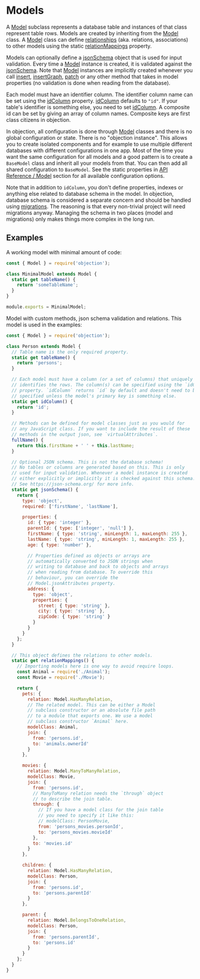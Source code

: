 # Models

A [Model](/api/model/) subclass represents a database table and instances of that class represent table rows. Models are created by inheriting from the [Model](/api/model/) class. A [Model](/api/model/) class can define [relationships](/guide/relations.html) (aka. relations, associations) to other models using the static [relationMappings](/api/model/static-properties.html#static-relationmappings) property.

Models can optionally define a [jsonSchema](/api/model/static-properties.html#static-jsonschema) object that is used for input validation. Every time a [Model](/api/model/) instance is created, it is validated against the [jsonSchema](/api/model/static-properties.html#static-jsonschema). Note that [Model](/api/model/) instances are implicitly created whenever you call [insert](/api/query-builder/mutate-methods.html#insert), [insertGraph](/api/query-builder/mutate-methods.html#insertgraph), [patch](/api/query-builder/mutate-methods.html#patch) or any other method that takes in model properties (no validation is done when reading from the database).

Each model must have an identifier column. The identifier column name can be set using the [idColumn](/api/model/static-properties.html#static-idcolumn) property. [idColumn](/api/model/static-properties.html#static-idcolumn) defaults to `"id"`. If your table's identifier is something else, you need to set [idColumn](/api/model/static-properties.html#static-idcolumn). A composite id can be set by giving an array of column names. Composite keys are first class citizens in objection.

In objection, all configuration is done through [Model](/api/model/) classes and there is no global configuration or state. There is no "objection instance". This allows you to create isolated components and for example to use multiple different databases with different configurations in one app. Most of the time you want the same configuration for all models and a good pattern is to create a `BaseModel` class and inherit all your models from that. You can then add all shared configuration to `BaseModel`. See the static properties in [API Reference / Model](/api/model/static-properties.html#static-tablename) section for all available configuration options.

Note that in addition to `idColumn`, you don't define properties, indexes or anything else related to database schema in the model. In objection, database schema is considered a separate concern and should be handled using [migrations](https://knexjs.org/guide/migrations.html). The reasoning is that every non-trivial project will need migrations anyway. Managing the schema in two places (model and migrations) only makes things more complex in the long run.

## Examples

A working model with minimal amount of code:

```js
const { Model } = require('objection');

class MinimalModel extends Model {
  static get tableName() {
    return 'someTableName';
  }
}

module.exports = MinimalModel;
```

Model with custom methods, json schema validation and relations. This model is used in the examples:

```js
const { Model } = require('objection');

class Person extends Model {
  // Table name is the only required property.
  static get tableName() {
    return 'persons';
  }

  // Each model must have a column (or a set of columns) that uniquely
  // identifies the rows. The column(s) can be specified using the `idColumn`
  // property. `idColumn` returns `id` by default and doesn't need to be
  // specified unless the model's primary key is something else.
  static get idColumn() {
    return 'id';
  }

  // Methods can be defined for model classes just as you would for
  // any JavaScript class. If you want to include the result of these
  // methods in the output json, see `virtualAttributes`.
  fullName() {
    return this.firstName + ' ' + this.lastName;
  }

  // Optional JSON schema. This is not the database schema!
  // No tables or columns are generated based on this. This is only
  // used for input validation. Whenever a model instance is created
  // either explicitly or implicitly it is checked against this schema.
  // See https://json-schema.org/ for more info.
  static get jsonSchema() {
    return {
      type: 'object',
      required: ['firstName', 'lastName'],

      properties: {
        id: { type: 'integer' },
        parentId: { type: ['integer', 'null'] },
        firstName: { type: 'string', minLength: 1, maxLength: 255 },
        lastName: { type: 'string', minLength: 1, maxLength: 255 },
        age: { type: 'number' },

        // Properties defined as objects or arrays are
        // automatically converted to JSON strings when
        // writing to database and back to objects and arrays
        // when reading from database. To override this
        // behaviour, you can override the
        // Model.jsonAttributes property.
        address: {
          type: 'object',
          properties: {
            street: { type: 'string' },
            city: { type: 'string' },
            zipCode: { type: 'string' }
          }
        }
      }
    };
  }

  // This object defines the relations to other models.
  static get relationMappings() {
    // Importing models here is one way to avoid require loops.
    const Animal = require('./Animal');
    const Movie = require('./Movie');

    return {
      pets: {
        relation: Model.HasManyRelation,
        // The related model. This can be either a Model
        // subclass constructor or an absolute file path
        // to a module that exports one. We use a model
        // subclass constructor `Animal` here.
        modelClass: Animal,
        join: {
          from: 'persons.id',
          to: 'animals.ownerId'
        }
      },

      movies: {
        relation: Model.ManyToManyRelation,
        modelClass: Movie,
        join: {
          from: 'persons.id',
          // ManyToMany relation needs the `through` object
          // to describe the join table.
          through: {
            // If you have a model class for the join table
            // you need to specify it like this:
            // modelClass: PersonMovie,
            from: 'persons_movies.personId',
            to: 'persons_movies.movieId'
          },
          to: 'movies.id'
        }
      },

      children: {
        relation: Model.HasManyRelation,
        modelClass: Person,
        join: {
          from: 'persons.id',
          to: 'persons.parentId'
        }
      },

      parent: {
        relation: Model.BelongsToOneRelation,
        modelClass: Person,
        join: {
          from: 'persons.parentId',
          to: 'persons.id'
        }
      }
    };
  }
}
```
